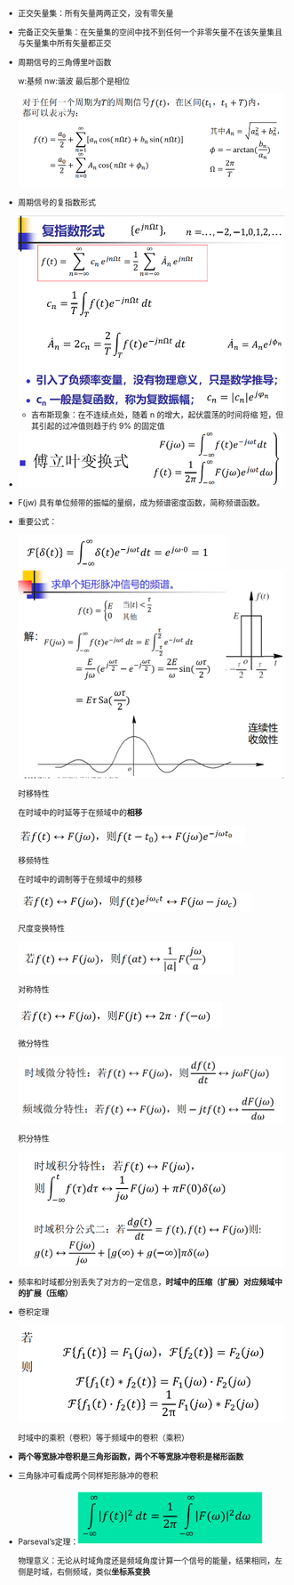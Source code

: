 * 正交矢量集：所有矢量两两正交，没有零矢量

* 完备正交矢量集：在矢量集的空间中找不到任何一个非零矢量不在该矢量集且与矢量集中所有矢量都正交

* 周期信号的三角傅里叶函数

  w:基频 nw:谐波 最后那个是相位

  <img src="./笔记图片/image-20220510145151974.png" alt="image-20220510145151974" style="zoom:67%;" />

* 周期信号的复指数形式

  <img src="./笔记图片/image-20220510145747968.png" alt="image-20220510145747968" style="zoom:67%;" />

  * 吉布斯现象：在不连续点处，随着 n 的增大，起伏震荡的时间将缩 短，但其引起的过冲值则趋于约 9% 的固定值

* <img src="笔记图片/image-20220510155010020.png" alt="image-20220510155010020" style="zoom:67%;" />

* F(jw) 具有单位频带的振幅的量纲，成为频谱密度函数，简称频谱函数。

* 重要公式：

  <img src="./笔记图片/image-20220512103935489.png" alt="image-20220512103935489" style="zoom: 50%;" />

  <img src="./笔记图片/image-20220512105507111.png" alt="image-20220512105507111" style="zoom:67%;" />

  时移特性

  在时域中的时延等于在频域中的**相移**

  <img src="笔记图片/image-20220512104846276.png" alt="image-20220512104846276" style="zoom:50%;" />

  移频特性

  在时域中的调制等于在频域中的频移

  <img src="./笔记图片/image-20220512105255387.png" alt="image-20220512105255387" style="zoom:50%;" />

  尺度变换特性

  <img src="./笔记图片/image-20220512112512510.png" alt="image-20220512112512510" style="zoom:50%;" />

  对称特性

  <img src="./笔记图片/image-20220512113548700.png" alt="image-20220512113548700" style="zoom:50%;" />

  微分特性

  <img src="./笔记图片/image-20220518165012334.png" alt="image-20220518165012334" style="zoom:67%;" />

  积分特性

  <img src="./笔记图片/image-20220518165030604.png" alt="image-20220518165030604" style="zoom:67%;" />

* 频率和时域都分别丢失了对方的一定信息，**时域中的压缩（扩展）对应频域中的扩展（压缩）**

* 卷积定理

  <img src="./笔记图片/image-20220517145826163.png" alt="image-20220517145826163" style="zoom:67%;" />

  时域中的乘积（卷积）等于频域中的卷积（乘积）

* **两个等宽脉冲卷积是三角形函数，两个不等宽脉冲卷积是梯形函数**

* 三角脉冲可看成两个同样矩形脉冲的卷积

* Parseval’s定理：<img src="笔记图片/image-20220517150817759.png" alt="image-20220517150817759" style="zoom:67%;" />

  物理意义：无论从时域角度还是频域角度计算一个信号的能量，结果相同，左侧是时域，右侧频域，类似**坐标系变换**
